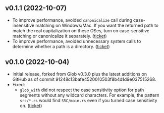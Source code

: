 ## v0.1.1 (2022-10-07)

* To improve performance,
  avoided `canonicalize` call during case-insensitive matching on Windows/Mac.
  If you want the returned path to match the real capitalization on these OSes,
  turn on case-sensitive matching or canonicalize it separately.
  ([ticket](https://github.com/rust-lang/glob/issues/61))
* To improve performance,
  avoided unnecessary system calls to determine whether a path is a directory.
  ([ticket](https://github.com/rust-lang/glob/issues/79))

## v0.1.0 (2022-10-04)

* Initial release, forked from Glob v0.3.0 plus the latest additions on GitHub
  as of commit 91248c13bafe4520010503f8b4d1d9e037515268.
* Fixed:
  * `glob_with` did not respect the case sensitivity option for path segments without any wildcard characters.
    For example, the pattern `src/*.rs` would find `SRC/main.rs` even if you turned case sensitivity on.
    ([ticket](https://github.com/rust-lang/glob/issues/61))
